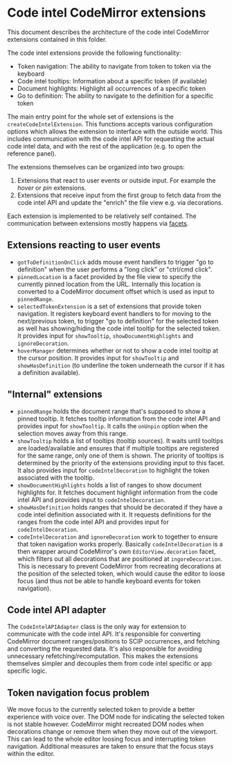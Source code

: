 # Code intel CodeMirror extensions

This document describes the architecture of the code intel CodeMirror
extensions contained in this folder.

The code intel extensions provide the following functionality:

- Token navigation: The ability to navigate from token to token via the
  keyboard
- Code intel tooltips: Information about a specific token (if available)
- Document highlights: Highlight all occurrences of a specific token
- Go to definition: The ability to navigate to the definition for a specific
  token

The main entry point for the whole set of extensions is the
`createCodeIntelExtension`. This functions accepts various configuration
options which allows the extension to interface with the outside world. This
includes communication with the code intel API for requesting the actual code
intel data, and with the rest of the application (e.g. to open the reference
panel).

The extensions themselves can be organized into two groups:

1. Extensions that react to user events or outside input. For example the
   _hover_ or _pin_ extensions.
2. Extensions that receive input from the first group to fetch data from the
   code intel API and update the "enrich" the file view e.g. via decorations.

Each extension is implemented to be relatively self contained. The
communication between extensions mostly happens via [facets][1].

## Extensions reacting to user events

- `gotToDefinitionOnClick` adds mouse event handlers to trigger "go to
  definition" when the user performs a "long click" or "ctrl/cmd click".
- `pinnedLocation` is a facet provided by the file view to specify the
  currently pinned location from the URL. Internally this location is converted
  to a CodeMirror document offset which is used as input to `pinnedRange`.
- `selectedTokenExtension` is a set of extensions that provide token
  navigation. It registers keyboard event handlers to for moving to the
  next/previous token, to trigger "go to definition" for the selected token as
  well has showing/hiding the code intel tooltip for the selected token. It
  provides input for `showTooltip`, `showDocumentHighlights` and
  `ignoreDecoration`.
- `hoverManager` determines whether or not to show a code intel tooltip at the
  cursor position. It provides input for `showTooltip` and `showHasDefinition`
  (to underline the token underneath the cursor if it has a definition
  available).

## "Internal" extensions

- `pinnedRange` holds the document range that's supposed to show a pinned
  tooltip. It fetches tooltip information from the code intel API and
  provides input for `showTooltip`. It calls the `onUnpin` option when the
  selection moves away from this range.
- `showTooltip` holds a list of tooltips (tooltip sources). It waits until
  tooltips are loaded/available and ensures that if multiple tooltips are
  registered for the same range, only one of them is shown. The priority of
  tooltips is determined by the priority of the extensions providing input to
  this facet. It also provides input for `codeIntelDecoration` to highlight the
  token associated with the tooltip.
- `showDocumentHighlights` holds a list of ranges to show document highlights
  for. It fetches document highlight information from the code intel API and
  provides input to `codeIntelDecoration`.
- `showHasDefinition` holds ranges that should be decorated if they have a code
  intel definition associated with it. It requests definitions for the ranges
  from the code intel API and provides input for `codeIntelDecoration`.
- `codeIntelDecoration` and `ignoreDecoration` work to together to ensure that
  token navigation works properly. Basically `codeIntelDecoration` is a then
  wrapper around CodeMirror's own `EditorView.decoration` facet, which filters
  out all decorations that are positioned at `ingoreDecoration`. This is
  necessary to prevent CodeMirror from recreating decorations at the position
  of the selected token, which would cause the editor to loose focus (and
  thus not be able to handle keyboard events for token navigation).

## Code intel API adapter

The `CodeIntelAPIAdapter` class is the only way for extension to communicate
with the code intel API. It's responsible for converting CodeMirror
document ranges/positions to SCIP occurrences, and fetching and converting the
requested data. It's also responsible for avoiding unnecessary
refetching/recomputation. This makes the extensions themselves simpler and
decouples them from code intel specific or app specific logic.

## Token navigation focus problem

We move focus to the currently selected token to provide a better experience
with voice over. The DOM node for indicating the selected token is not stable
however. CodeMirror might recreated DOM nodes when decorations change or remove
them when they move out of the viewport. This can lead to the whole editor
loosing focus and interrupting token navigation. Additional measures are taken
to ensure that the focus stays within the editor.

[1]: https://codemirror.net/docs/guide/#facets

